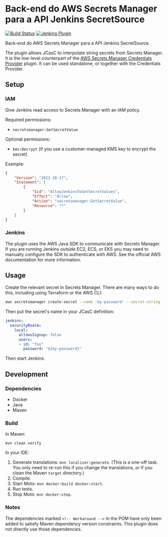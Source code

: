 # Back-end do AWS Secrets Manager para a API Jenkins SecretSource

[![Build Status](https://ci.jenkins.io/buildStatus/icon?job=Plugins/aws-secrets-manager-secret-source-plugin/main)](https://ci.jenkins.io/blue/organizations/jenkins/Plugins%2Faws-secrets-manager-secret-source-plugin/activity/)
[![Jenkins Plugin](https://img.shields.io/jenkins/plugin/v/aws-secrets-manager-secret-source.svg)](https://plugins.jenkins.io/aws-secrets-manager-secret-source)

Back-end do AWS Secrets Manager para a API Jenkins SecretSource.

The plugin allows JCasC to interpolate string secrets from Secrets Manager. It is the low-level counterpart of the [AWS Secrets Manager Credentials Provider](https://github.com/jenkinsci/aws-secrets-manager-credentials-provider-plugin) plugin. It can be used standalone, or together with the Credentials Provider.

## Setup

### IAM

Give Jenkins read access to Secrets Manager with an IAM policy.

Required permissions:

- `secretsmanager:GetSecretValue`

Optional permissions:

- `kms:Decrypt` (if you use a customer-managed KMS key to encrypt the secret)

Example:

```json
{
    "Version": "2012-10-17",
    "Statement": [
        {
            "Sid": "AllowJenkinsToGetSecretValues",
            "Effect": "Allow",
            "Action": "secretsmanager:GetSecretValue",
            "Resource": "*"
        }
    ]
}
```

### Jenkins

The plugin uses the AWS Java SDK to communicate with Secrets Manager. If you are running Jenkins outside EC2, ECS, or EKS you may need to manually configure the SDK to authenticate with AWS. See the official AWS documentation for more information.

## Usage

Create the relevant secret in Secrets Manager. There are many ways to do this, including using Terraform or the AWS CLI:

```bash
aws secretsmanager create-secret --name 'my-password' --secret-string 'abc123' --description 'Jenkins user password'
```

Then put the secret's name in your JCasC definition:

```yaml
jenkins:
  securityRealm:
    local:
      allowsSignup: false
      users:
      - id: "foo"
        password: "${my-password}"
```

Then start Jenkins.

## Development

### Dependencies

- Docker
- Java
- Maven

### Build

In Maven:

```shell script
mvn clean verify
```

In your IDE:

1. Generate translations: `mvn localizer:generate`. (This is a one-off task. You only need to re-run this if you change the translations, or if you clean the Maven `target` directory.)
2. Compile.
3. Start Moto: `mvn docker:build docker:start`.
4. Run tests.
5. Stop Moto: `mvn docker:stop`.

### Notes

The dependencies marked `<!-- Workaround -->` in the POM have only been added to satisfy Maven dependency version constraints. This plugin does not directly use those dependencies.
